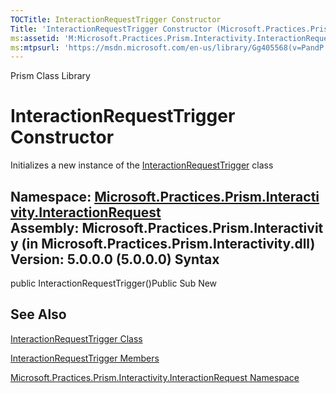 ```yaml
---
TOCTitle: InteractionRequestTrigger Constructor
Title: 'InteractionRequestTrigger Constructor (Microsoft.Practices.Prism.Interactivity.InteractionRequest)'
ms:assetid: 'M:Microsoft.Practices.Prism.Interactivity.InteractionRequest.InteractionRequestTrigger.\#ctor'
ms:mtpsurl: 'https://msdn.microsoft.com/en-us/library/Gg405568(v=PandP.50)'
---
```


Prism Class Library

InteractionRequestTrigger Constructor
=====================================

Initializes a new instance of the [InteractionRequestTrigger](https://msdn.microsoft.com/t:microsoft.practices.prism.interactivity.interactionrequest.interactionrequesttrigger) class

**Namespace:** [Microsoft.Practices.Prism.Interactivity.InteractionRequest](https://msdn.microsoft.com/n:microsoft.practices.prism.interactivity.interactionrequest)
**Assembly:** Microsoft.Practices.Prism.Interactivity (in Microsoft.Practices.Prism.Interactivity.dll) Version: 5.0.0.0 (5.0.0.0)
Syntax
------

<span id="syntaxToggle"></span>public InteractionRequestTrigger()Public Sub New

See Also
--------

<span id="seeAlsoToggle"></span>
[InteractionRequestTrigger Class](https://msdn.microsoft.com/t:microsoft.practices.prism.interactivity.interactionrequest.interactionrequesttrigger)

[InteractionRequestTrigger Members](https://msdn.microsoft.com/allmembers.t:microsoft.practices.prism.interactivity.interactionrequest.interactionrequesttrigger)

[Microsoft.Practices.Prism.Interactivity.InteractionRequest Namespace](https://msdn.microsoft.com/n:microsoft.practices.prism.interactivity.interactionrequest)
